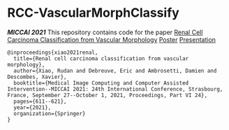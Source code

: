 # RCC-VascularMorphClassify
***MICCAI 2021***
This repository contains code for the paper [Renal Cell Carcinoma Classification from Vascular Morphology](https://link.springer.com/chapter/10.1007/978-3-030-87231-1_59) [Poster](https://drive.google.com/file/d/14B3B8v7sqBfjbbfv0JRBoDAwEvked1v4/view?usp=drive_link) [Presentation](https://drive.google.com/file/d/14HVZhJHgCjXJv8ckNz6lYVOBwBU_vMzA/view?usp=drive_link)

```
@inproceedings{xiao2021renal,
  title={Renal cell carcinoma classification from vascular morphology},
  author={Xiao, Rudan and Debreuve, Eric and Ambrosetti, Damien and Descombes, Xavier},
  booktitle={Medical Image Computing and Computer Assisted Intervention--MICCAI 2021: 24th International Conference, Strasbourg, France, September 27--October 1, 2021, Proceedings, Part VI 24},
  pages={611--621},
  year={2021},
  organization={Springer}
}
```


